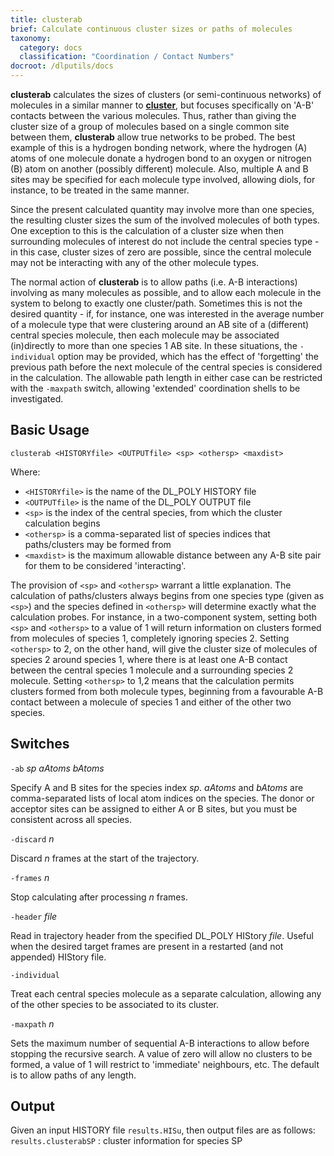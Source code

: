 ```yaml
---
title: clusterab
brief: Calculate continuous cluster sizes or paths of molecules
taxonomy:
  category: docs
  classification: "Coordination / Contact Numbers"
docroot: /dlputils/docs
---
```


**clusterab** calculates the sizes of clusters (or semi-continuous networks) of molecules in a similar manner to [**cluster**](/dlputils/docs/utilities/cluster), but focuses specifically on 'A-B' contacts between the various molecules. Thus, rather than giving the cluster size of a group of molecules based on a single common site between them, **clusterab** allow true networks to be probed. The best example of this is a hydrogen bonding network, where the hydrogen (A) atoms of one molecule donate a hydrogen bond to an oxygen or nitrogen (B) atom on another (possibly different) molecule. Also, multiple A and B sites may be specified for each molecule type involved, allowing diols, for instance, to be treated in the same manner.

Since the present calculated quantity may involve more than one species, the resulting cluster sizes the sum of the involved molecules of both types. One exception to this is the calculation of a cluster size when then surrounding molecules of interest do not include the central species type - in this case, cluster sizes of zero are possible, since the central molecule may not be interacting with any of the other molecule types.

The normal action of **clusterab** is to allow paths (i.e. A-B interactions) involving as many molecules as possible, and to allow each molecule in the system to belong to exactly one cluster/path. Sometimes this is not the desired quantity - if, for instance, one was interested in the average number of a molecule type that were clustering around an AB site of a (different) central species molecule, then each molecule may be associated (in)directly to more than one species 1 AB site. In these situations, the `-individual` option may be provided, which has the effect of 'forgetting' the previous path before the next molecule of the central species is considered in the calculation. The allowable path length in either case can be restricted with the `-maxpath` switch, allowing 'extended' coordination shells to be investigated.


## Basic Usage

```
clusterab <HISTORYfile> <OUTPUTfile> <sp> <othersp> <maxdist>
```

Where:
+ `<HISTORYfile>` is the name of the DL_POLY HISTORY file
+ `<OUTPUTfile>` is the name of the DL_POLY OUTPUT file
+ `<sp>` is the index of the central species, from which the cluster calculation begins
+ `<othersp>` is a comma-separated list of species indices that paths/clusters may be formed from
+ `<maxdist>` is the maximum allowable distance between any A-B site pair for them to be considered 'interacting'.

The provision of `<sp>` and `<othersp>` warrant a little explanation. The calculation of paths/clusters always begins from one species type (given as `<sp>`) and the species defined in `<othersp>` will determine exactly what the calculation probes. For instance, in a two-component system, setting both `<sp>` and `<othersp>` to a value of 1 will return information on clusters formed from molecules of species 1, completely ignoring species 2. Setting `<othersp>` to 2, on the other hand, will give the cluster size of molecules of species 2 around species 1, where there is at least one A-B contact between the central species 1 molecule and a surrounding species 2 molecule. Setting `<othersp>` to 1,2 means that the calculation permits clusters formed from both molecule types, beginning from a favourable A-B contact between a molecule of species 1 and either of the other two species.

## Switches

`-ab` _sp_ _aAtoms_ _bAtoms_

Specify A and B sites for the species index _sp_. _aAtoms_ and _bAtoms_ are comma-separated lists of local atom indices on the species. The donor or acceptor sites can be assigned to either A or B sites, but you must be consistent across all species.

`-discard` _n_

Discard _n_ frames at the start of the trajectory.

`-frames` _n_

Stop calculating after processing _n_ frames.

`-header` _file_

Read in trajectory header from the specified DL_POLY HIStory _file_. Useful when the desired target frames are present in a restarted (and not appended) HIStory file.

`-individual`

Treat each central species molecule as a separate calculation, allowing any of the other species to be associated to its cluster.

`-maxpath` _n_

Sets the maximum number of sequential A-B interactions to allow before stopping the recursive search. A value of zero will allow no clusters to be formed, a value of 1 will restrict to 'immediate' neighbours, etc. The default is to allow paths of any length.

## Output

Given an input HISTORY file `results.HISu`, then output files are as follows:
`results.clusterabSP` : cluster information for species SP

